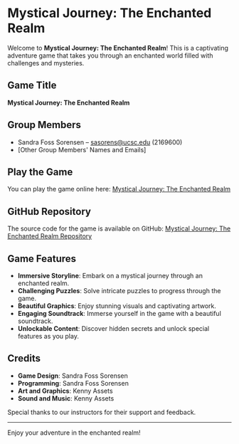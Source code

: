 # Mystical Journey: The Enchanted Realm

Welcome to **Mystical Journey: The Enchanted Realm**! This is a captivating adventure game that takes you through an enchanted world filled with challenges and mysteries.

## Game Title
**Mystical Journey: The Enchanted Realm**

## Group Members
- Sandra Foss Sorensen – sasorens@ucsc.edu (2169600)
- [Other Group Members' Names and Emails]

## Play the Game
You can play the game online here: [Mystical Journey: The Enchanted Realm](https://sejehugoinde.github.io/MysticalJourney-TheEnchantedRealm/)

## GitHub Repository
The source code for the game is available on GitHub: [Mystical Journey: The Enchanted Realm Repository](https://github.com/sejehugoinde/MysticalJourney-TheEnchantedRealm.git)

## Game Features
- **Immersive Storyline**: Embark on a mystical journey through an enchanted realm.
- **Challenging Puzzles**: Solve intricate puzzles to progress through the game.
- **Beautiful Graphics**: Enjoy stunning visuals and captivating artwork.
- **Engaging Soundtrack**: Immerse yourself in the game with a beautiful soundtrack.
- **Unlockable Content**: Discover hidden secrets and unlock special features as you play.

## Credits
- **Game Design**: Sandra Foss Sorensen
- **Programming**: Sandra Foss Sorensen
- **Art and Graphics**: Kenny Assets
- **Sound and Music**: Kenny Assets

Special thanks to our instructors for their support and feedback.

---

Enjoy your adventure in the enchanted realm!
